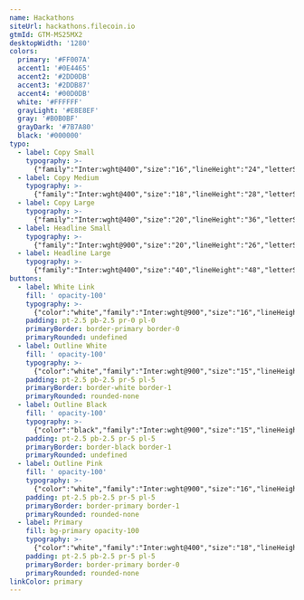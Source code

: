 ```yaml
---
name: Hackathons
siteUrl: hackathons.filecoin.io
gtmId: GTM-MS25MX2
desktopWidth: '1280'
colors:
  primary: '#FF007A'
  accent1: '#0E4465'
  accent2: '#2DD0DB'
  accent3: '#2DDB87'
  accent4: '#00D0DB'
  white: '#FFFFFF'
  grayLight: '#E8E8EF'
  gray: '#B0B0BF'
  grayDark: '#7B7A80'
  black: '#000000'
typo:
  - label: Copy Small
    typography: >-
      {"family":"Inter:wght@400","size":"16","lineHeight":"24","letterSpacing":"0","margin":"20","smSize":"16","smLineHeight":"24","smLetterSpacing":"0","smMargin":"20"}
  - label: Copy Medium
    typography: >-
      {"family":"Inter:wght@400","size":"18","lineHeight":"28","letterSpacing":"0","margin":"20","smSize":"18","smLineHeight":"28","smLetterSpacing":"0","smMargin":"20"}
  - label: Copy Large
    typography: >-
      {"family":"Inter:wght@400","size":"20","lineHeight":"36","letterSpacing":"0","margin":"20","smSize":"20","smLineHeight":"36","smLetterSpacing":"0","smMargin":"20"}
  - label: Headline Small
    typography: >-
      {"family":"Inter:wght@900","size":"20","lineHeight":"26","letterSpacing":"0","margin":"20","smSize":"20","smLineHeight":"26","smLetterSpacing":"0","smMargin":"20"}
  - label: Headline Large
    typography: >-
      {"family":"Inter:wght@400","size":"40","lineHeight":"48","letterSpacing":"0","margin":"30","smSize":"40","smLineHeight":"48","smLetterSpacing":"0","smMargin":"30"}
buttons:
  - label: White Link
    fill: ' opacity-100'
    typography: >-
      {"color":"white","family":"Inter:wght@900","size":"16","lineHeight":"18","letterSpacing":"0","smSize":"16","smLineHeight":"18","smLetterSpacing":"0"}
    padding: pt-2.5 pb-2.5 pr-0 pl-0
    primaryBorder: border-primary border-0
    primaryRounded: undefined
  - label: Outline White
    fill: ' opacity-100'
    typography: >-
      {"color":"white","family":"Inter:wght@900","size":"15","lineHeight":"18","letterSpacing":"0","smSize":"15","smLineHeight":"18","smLetterSpacing":"0"}
    padding: pt-2.5 pb-2.5 pr-5 pl-5
    primaryBorder: border-white border-1
    primaryRounded: rounded-none
  - label: Outline Black
    fill: ' opacity-100'
    typography: >-
      {"color":"black","family":"Inter:wght@900","size":"15","lineHeight":"18","letterSpacing":"0","smSize":"15","smLineHeight":"18","smLetterSpacing":"0"}
    padding: pt-2.5 pb-2.5 pr-5 pl-5
    primaryBorder: border-black border-1
    primaryRounded: undefined
  - label: Outline Pink
    fill: ' opacity-100'
    typography: >-
      {"color":"white","family":"Inter:wght@900","size":"16","lineHeight":"18","letterSpacing":"0","smSize":"16","smLineHeight":"18","smLetterSpacing":"0"}
    padding: pt-2.5 pb-2.5 pr-5 pl-5
    primaryBorder: border-primary border-1
    primaryRounded: rounded-none
  - label: Primary
    fill: bg-primary opacity-100
    typography: >-
      {"color":"white","family":"Inter:wght@400","size":"18","lineHeight":"20","letterSpacing":"0","smSize":"18","smLineHeight":"20","smLetterSpacing":"0"}
    padding: pt-2.5 pb-2.5 pr-5 pl-5
    primaryBorder: border-primary border-0
    primaryRounded: rounded-none
linkColor: primary
---
```









